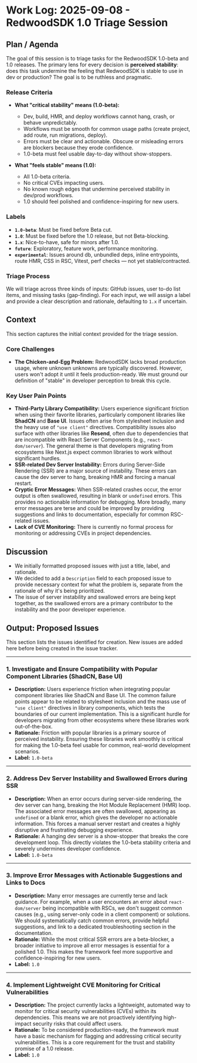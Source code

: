 # Work Log: 2025-09-08 - RedwoodSDK 1.0 Triage Session

## Plan / Agenda

The goal of this session is to triage tasks for the RedwoodSDK 1.0-beta and 1.0 releases. The primary lens for every decision is **perceived stability**: does this task undermine the feeling that RedwoodSDK is stable to use in dev or production? The goal is to be ruthless and pragmatic.

### Release Criteria

- **What "critical stability" means (1.0-beta):**
    - Dev, build, HMR, and deploy workflows cannot hang, crash, or behave unpredictably.
    - Workflows must be smooth for common usage paths (create project, add route, run migrations, deploy).
    - Errors must be clear and actionable. Obscure or misleading errors are blockers because they erode confidence.
    - 1.0-beta must feel usable day-to-day without show-stoppers.

- **What "feels stable" means (1.0):**
    - All 1.0-beta criteria.
    - No critical CVEs impacting users.
    - No known rough edges that undermine perceived stability in dev/prod workflows.
    - 1.0 should feel polished and confidence-inspiring for new users.

### Labels

- **`1.0-beta`**: Must be fixed before Beta cut.
- **`1.0`**: Must be fixed before the 1.0 release, but not Beta-blocking.
- **`1.x`**: Nice-to-have, safe for minors after 1.0.
- **`future`**: Exploratory, feature work, performance monitoring.
- **`experimental`**: Issues around db, unbundled deps, inline entrypoints, route HMR, CSS in RSC, Vitest, perf checks — not yet stable/contracted.

### Triage Process
We will triage across three kinds of inputs: GitHub issues, user to-do list items, and missing tasks (gap-finding). For each input, we will assign a label and provide a clear description and rationale, defaulting to `1.x` if uncertain.

## Context

This section captures the initial context provided for the triage session.

### Core Challenges
- **The Chicken-and-Egg Problem:** RedwoodSDK lacks broad production usage, where unknown unknowns are typically discovered. However, users won't adopt it until it feels production-ready. We must ground our definition of "stable" in developer perception to break this cycle.

### Key User Pain Points

- **Third-Party Library Compatibility:** Users experience significant friction when using their favorite libraries, particularly component libraries like **ShadCN** and **Base UI**. Issues often arise from stylesheet inclusion and the heavy use of `"use client"` directives. Compatibility issues also surface with other libraries like **Resend**, often due to dependencies that are incompatible with React Server Components (e.g., `react-dom/server`). The general theme is that developers migrating from ecosystems like Next.js expect common libraries to work without significant hurdles.
- **SSR-related Dev Server Instability:** Errors during Server-Side Rendering (SSR) are a major source of instability. These errors can cause the dev server to hang, breaking HMR and forcing a manual restart.
- **Cryptic Error Messages:** When SSR-related crashes occur, the error output is often swallowed, resulting in blank or `undefined` errors. This provides no actionable information for debugging. More broadly, many error messages are terse and could be improved by providing suggestions and links to documentation, especially for common RSC-related issues.
- **Lack of CVE Monitoring:** There is currently no formal process for monitoring or addressing CVEs in project dependencies.

## Discussion

- We initially formatted proposed issues with just a title, label, and rationale.
- We decided to add a `Description` field to each proposed issue to provide necessary context for what the problem is, separate from the rationale of why it's being prioritized.
- The issue of server instability and swallowed errors are being kept together, as the swallowed errors are a primary contributor to the instability and the poor developer experience.

## Output: Proposed Issues

This section lists the issues identified for creation. New issues are added here before being created in the issue tracker.

---

### 1. Investigate and Ensure Compatibility with Popular Component Libraries (ShadCN, Base UI)

- **Description:** Users experience friction when integrating popular component libraries like ShadCN and Base UI. The common failure points appear to be related to stylesheet inclusion and the mass use of `"use client"` directives in library components, which tests the boundaries of our current implementation. This is a significant hurdle for developers migrating from other ecosystems where these libraries work out-of-the-box.
- **Rationale:** Friction with popular libraries is a primary source of perceived instability. Ensuring these libraries work smoothly is critical for making the 1.0-beta feel usable for common, real-world development scenarios.
- **Label:** `1.0-beta`

---

### 2. Address Dev Server Instability and Swallowed Errors during SSR

- **Description:** When an error occurs during server-side rendering, the dev server can hang, breaking the Hot Module Replacement (HMR) loop. The associated error messages are often swallowed, appearing as `undefined` or a blank error, which gives the developer no actionable information. This forces a manual server restart and creates a highly disruptive and frustrating debugging experience.
- **Rationale:** A hanging dev server is a show-stopper that breaks the core development loop. This directly violates the 1.0-beta stability criteria and severely undermines developer confidence.
- **Label:** `1.0-beta`

---

### 3. Improve Error Messages with Actionable Suggestions and Links to Docs

- **Description:** Many error messages are currently terse and lack guidance. For example, when a user encounters an error about `react-dom/server` being incompatible with RSCs, we don't suggest common causes (e.g., using server-only code in a client component) or solutions. We should systematically catch common errors, provide helpful suggestions, and link to a dedicated troubleshooting section in the documentation.
- **Rationale:** While the most critical SSR errors are a beta-blocker, a broader initiative to improve all error messages is essential for a polished 1.0. This makes the framework feel more supportive and confidence-inspiring for new users.
- **Label:** `1.0`

---

### 4. Implement Lightweight CVE Monitoring for Critical Vulnerabilities

- **Description:** The project currently lacks a lightweight, automated way to monitor for critical security vulnerabilities (CVEs) within its dependencies. This means we are not proactively identifying high-impact security risks that could affect users.
- **Rationale:** To be considered production-ready, the framework must have a basic mechanism for flagging and addressing critical security vulnerabilities. This is a core requirement for the trust and stability promise of a 1.0 release.
- **Label:** `1.0`
